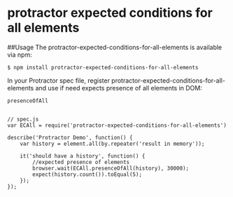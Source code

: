 # protractor expected conditions for all elements

##Usage
The protractor-expected-conditions-for-all-elements is available via npm:

<code>$ npm install protractor-expected-conditions-for-all-elements </code>


In your Protractor spec file, register protractor-expected-conditions-for-all-elements and
  use if need expects presence of all elements in DOM:
  <pre><code>presenceOfAll</pre></code>

<pre><code>
// spec.js
var ECAll = require('protractor-expected-conditions-for-all-elements')

describe('Protractor Demo', function() {
    var history = element.all(by.repeater('result in memory'));

    it('should have a history', function() {
        //expected presence of elements
        browser.wait(ECAll.presenceOfAll(history), 30000);
        expect(history.count()).toEqual(5);
    });
});
</pre></code>
